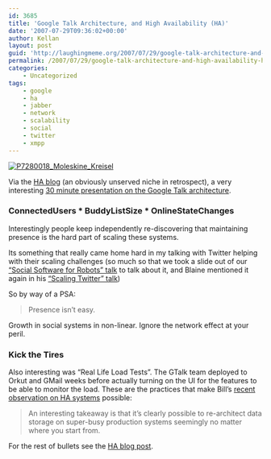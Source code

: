 ```yaml
---
id: 3685
title: 'Google Talk Architecture, and High Availability (HA)'
date: '2007-07-29T09:36:02+00:00'
author: Kellan
layout: post
guid: 'http://laughingmeme.org/2007/07/29/google-talk-architecture-and-high-availability-ha/'
permalink: /2007/07/29/google-talk-architecture-and-high-availability-ha/
categories:
    - Uncategorized
tags:
    - google
    - ha
    - jabber
    - network
    - scalability
    - social
    - twitter
    - xmpp
---
```


[![P7280018_Moleskine_Kreisel](http://farm2.static.flickr.com/1428/937741152_c3a40b3836.jpg)](http://www.flickr.com/photos/98657307@N00/937741152/ "Photo Sharing")

Via the [HA blog](http://highscalability.com) (an obviously unserved niche in retrospect), a very interesting [30 minute presentation on the Google Talk architecture](http://video.google.com/videoplay?docid=6202268628085731280).

### ConnectedUsers \* BuddyListSize \* OnlineStateChanges

Interestingly people keep independently re-discovering that maintaining presence is the hard part of scaling these systems.

Its something that really came home hard in my talking with Twitter helping with their scaling challenges (so much so that we took a slide out of our [“Social Software for Robots” talk](http://www.slideshare.net/Blaine/scaling-twitter/) to talk about it, and Blaine mentioned it again in his [“Scaling Twitter” talk](http://www.slideshare.net/Blaine/scaling-twitter/))

So by way of a PSA:

> Presence isn’t easy.

Growth in social systems in non-linear. Ignore the network effect at your peril.

### Kick the Tires

Also interesting was “Real Life Load Tests”. The GTalk team deployed to Orkut and GMail weeks before actually turning on the UI for the features to be able to monitor the load. These are the practices that make Bill’s [recent observation on HA systems](http://www.dehora.net/journal/2007/07/eventually\_consistent.html) possible:

> An interesting takeaway is that it’s clearly possible to re-architect data storage on super-busy production systems seemingly no matter where you start from.

For the rest of bullets see the [HA blog post](http://highscalability.com/googletalk-architecture).